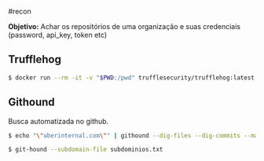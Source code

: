 #recon 

**Objetivo:** Achar os repositórios de uma organização e suas credenciais (password, api_key, token etc)
## Trufflehog


```sh
$ docker run --rm -it -v "$PWD:/pwd" trufflesecurity/trufflehog:latest github --org=<organizacao>
```

## Githound

Busca automatizada no github.

```sh
$ echo "\"uberinternal.com\"" | githound --dig-files --dig-commits --many-results --languages common-languages.txt --threads 100
```

```sh
$ git-hound --subdomain-file subdominios.txt
```

